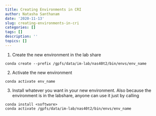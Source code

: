 ```yaml
---
title: Creating Environments in CRI
author: Natasha Santhanam
date: '2020-11-13'
slug: creating-environments-in-cri
categories: []
tags: []
description: ''
topics: []
---
```


1) Create the new environment in the lab share 

```{sh, eval=FALSE}
conda create --prefix /gpfs/data/im-lab/nas40t2/bin/envs/env_name 
```

2) Activate the new environment

```{sh, eval=FALSE}
conda activate env_name
```

3) Install whatever you want in your new environment. Also because the environment is in the labshare, anyone can use it just by calling

```{sh, eval=FALSE}
conda install <software>
conda activate /gpfs/data/im-lab/nas40t2/bin/envs/env_name
```



